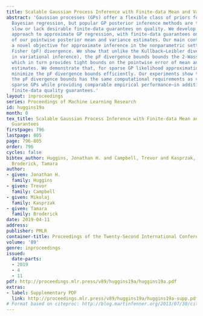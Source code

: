 ```yaml
---
title: Scalable Gaussian Process Inference with Finite-data Mean and Variance Guarantees
abstract: 'Gaussian processes (GPs) offer a flexible class of priors for nonparametric
  Bayesian regression, but popular GP posterior inference methods are typically prohibitively
  slow or lack desirable finite-data guarantees on quality. We develop a scalable
  approach to approximate GP regression, with finite-data guarantees on the accuracy
  of our pointwise posterior mean and variance estimates. Our main contribution is
  a novel objective for approximate inference in the nonparametric setting: the preconditioned
  Fisher (pF) divergence. We show that unlike the Kullback–Leibler divergence (used
  in variational inference), the pF divergence bounds bounds the 2-Wasserstein distance,
  which in turn provides tight bounds on the pointwise error of mean and variance
  estimates. We demonstrate that, for sparse GP likelihood approximations, we can
  minimize the pF divergence bounds efficiently. Our experiments show that optimizing
  the pF divergence bounds has the same computational requirements as variational
  sparse GPs while providing comparable empirical performance—in addition to our novel
  finite-data quality guarantees.'
layout: inproceedings
series: Proceedings of Machine Learning Research
id: huggins19a
month: 0
tex_title: Scalable Gaussian Process Inference with Finite-data Mean and Variance
  Guarantees
firstpage: 796
lastpage: 805
page: 796-805
order: 796
cycles: false
bibtex_author: Huggins, Jonathan H. and Campbell, Trevor and Kasprzak, Mikolaj and
  Broderick, Tamara
author:
- given: Jonathan H.
  family: Huggins
- given: Trevor
  family: Campbell
- given: Mikolaj
  family: Kasprzak
- given: Tamara
  family: Broderick
date: 2019-04-11
address: 
publisher: PMLR
container-title: Proceedings of the Twenty-Second International Conference on Artificial Intelligence and Statistics
volume: '89'
genre: inproceedings
issued:
  date-parts:
  - 2019
  - 4
  - 11
pdf: http://proceedings.mlr.press/v89/huggins19a/huggins19a.pdf
extras:
- label: Supplementary PDF
  link: http://proceedings.mlr.press/v89/huggins19a/huggins19a-supp.pdf
# Format based on citeproc: http://blog.martinfenner.org/2013/07/30/citeproc-yaml-for-bibliographies/
---
```

